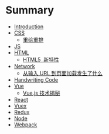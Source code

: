 # Summary

* [Introduction](README.md)
* [CSS](CSS/README.md)
    - [重绘重排](CSS/repaint_reflow_relayout_restyle.md)
* [JS]()
* [HTML](HTML5/README.md)
    - [HTML5  新特性](HTML5/NewFeature.md)
* [Network](Network/README.md)
    - [从输入 URL 到页面加载发生了什么](Network/FromURLToLoad.md)
* [Handwriting Code]()
* [Vue](Vue/README.md)
    - [Vue.js 技术揭秘](VUE/VueAnalysis.md)
* [React]()
* [Vuex]()
* [Redux]()
* [Node]()
* [Webpack]()
